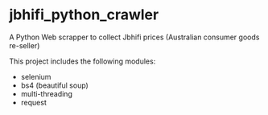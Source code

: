 # jbhifi_python_crawler
A Python Web scrapper to collect Jbhifi prices (Australian consumer goods re-seller)

This project includes the following modules:
- selenium
- bs4 (beautiful soup)
- multi-threading
- request
